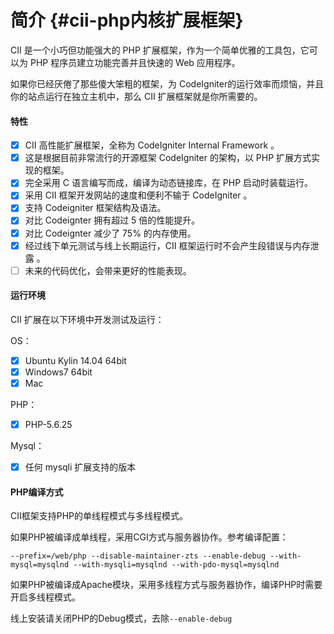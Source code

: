 # 简介 {#cii-php内核扩展框架}

CII 是一个小巧但功能强大的 PHP 扩展框架，作为一个简单优雅的工具包，它可以为 PHP 程序员建立功能完善并且快速的 Web 应用程序。

如果你已经厌倦了那些傻大笨粗的框架，为 CodeIgniter的运行效率而烦恼，并且你的站点运行在独立主机中，那么 CII 扩展框架就是你所需要的。

#### 特性

* [x] CII 高性能扩展框架，全称为 CodeIgniter Internal Framework 。
* [x] 这是根据目前非常流行的开源框架 CodeIgniter 的架构，以 PHP 扩展方式实现的框架。
* [x] 完全采用 C 语言编写而成，编译为动态链接库，在 PHP 启动时装载运行。
* [x] 采用 CII 框架开发网站的速度和便利不输于 CodeIgniter 。
* [x] 支持 Codeigniter 框架结构及语法。
* [x] 对比 Codeignter 拥有超过 5 倍的性能提升。
* [x] 对比 Codeignter 减少了 75% 的内存使用。
* [x] 经过线下单元测试与线上长期运行，CII 框架运行时不会产生段错误与内存泄露 。
* [ ] 未来的代码优化，会带来更好的性能表现。

#### 运行环境

CII 扩展在以下环境中开发测试及运行：

OS：

* [x] Ubuntu Kylin 14.04 64bit
* [x] Windows7 64bit
* [x] Mac

PHP：

* [x] PHP-5.6.25

Mysql：

* [x] 任何 mysqli 扩展支持的版本

#### PHP编译方式

CII框架支持PHP的单线程模式与多线程模式。

如果PHP被编译成单线程，采用CGI方式与服务器协作。参考编译配置：

```
--prefix=/web/php --disable-maintainer-zts --enable-debug --with-mysql=mysqlnd --with-mysqli=mysqlnd --with-pdo-mysql=mysqlnd
```

如果PHP被编译成Apache模块，采用多线程方式与服务器协作，编译PHP时需要开启多线程模式。

线上安装请关闭PHP的Debug模式，去除`--enable-debug`

